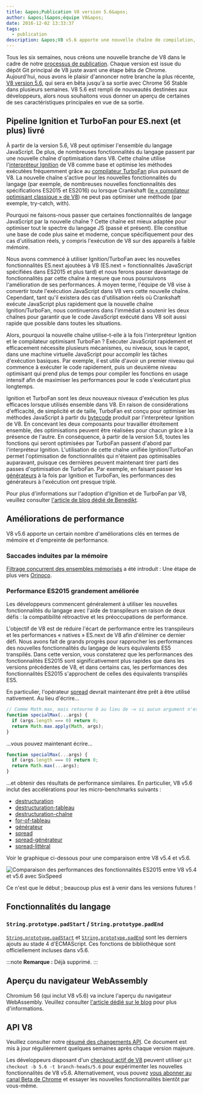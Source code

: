 ```yaml
---
title: &apos;Publication V8 version 5.6&apos;
author: &apos;l&apos;équipe V8&apos;
date: 2016-12-02 13:33:37
tags:
  - publication
description: &apos;V8 v5.6 apporte une nouvelle chaîne de compilation, des améliorations de performance, et un soutien accru pour les fonctionnalités du langage ECMAScript.&apos;
---
```

Tous les six semaines, nous créons une nouvelle branche de V8 dans le cadre de notre [processus de publication](/docs/release-process). Chaque version est issue du dépôt Git principal de V8 juste avant une étape bêta de Chrome. Aujourd&apos;hui, nous avons le plaisir d&apos;annoncer notre branche la plus récente, [V8 version 5.6](https://chromium.googlesource.com/v8/v8.git/+log/branch-heads/5.6), qui sera en bêta jusqu&apos;à sa sortie avec Chrome 56 Stable dans plusieurs semaines. V8 5.6 est rempli de nouveautés destinées aux développeurs, alors nous souhaitons vous donner un aperçu de certaines de ses caractéristiques principales en vue de sa sortie.

<!--truncate-->
## Pipeline Ignition et TurboFan pour ES.next (et plus) livré

À partir de la version 5.6, V8 peut optimiser l&apos;ensemble du langage JavaScript. De plus, de nombreuses fonctionnalités du langage passent par une nouvelle chaîne d&apos;optimisation dans V8. Cette chaîne utilise l&apos;[interpréteur Ignition](/blog/ignition-interpreter) de V8 comme base et optimise les méthodes exécutées fréquemment grâce au [compilateur TurboFan](/docs/turbofan) plus puissant de V8. La nouvelle chaîne s&apos;active pour les nouvelles fonctionnalités du langage (par exemple, de nombreuses nouvelles fonctionnalités des spécifications ES2015 et ES2016) ou lorsque Crankshaft ([le « compilateur optimisant classique » de V8](https://blog.chromium.org/2010/12/new-crankshaft-for-v8.html)) ne peut pas optimiser une méthode (par exemple, try-catch, with).

Pourquoi ne faisons-nous passer que certaines fonctionnalités de langage JavaScript par la nouvelle chaîne ? Cette chaîne est mieux adaptée pour optimiser tout le spectre du langage JS (passé et présent). Elle constitue une base de code plus saine et moderne, conçue spécifiquement pour des cas d&apos;utilisation réels, y compris l&apos;exécution de V8 sur des appareils à faible mémoire.

Nous avons commencé à utiliser Ignition/TurboFan avec les nouvelles fonctionnalités ES.next ajoutées à V8 (ES.next = fonctionnalités JavaScript spécifiées dans ES2015 et plus tard) et nous ferons passer davantage de fonctionnalités par cette chaîne à mesure que nous poursuivons l&apos;amélioration de ses performances. À moyen terme, l&apos;équipe de V8 vise à convertir toute l&apos;exécution JavaScript dans V8 vers cette nouvelle chaîne. Cependant, tant qu&apos;il existera des cas d&apos;utilisation réels où Crankshaft exécute JavaScript plus rapidement que la nouvelle chaîne Ignition/TurboFan, nous continuerons dans l&apos;immédiat à soutenir les deux chaînes pour garantir que le code JavaScript exécuté dans V8 soit aussi rapide que possible dans toutes les situations.

Alors, pourquoi la nouvelle chaîne utilise-t-elle à la fois l&apos;interpréteur Ignition et le compilateur optimisant TurboFan ? Exécuter JavaScript rapidement et efficacement nécessite plusieurs mécanismes, ou niveaux, sous le capot, dans une machine virtuelle JavaScript pour accomplir les tâches d&apos;exécution basiques. Par exemple, il est utile d&apos;avoir un premier niveau qui commence à exécuter le code rapidement, puis un deuxième niveau optimisant qui prend plus de temps pour compiler les fonctions en usage intensif afin de maximiser les performances pour le code s&apos;exécutant plus longtemps.

Ignition et TurboFan sont les deux nouveaux niveaux d&apos;exécution les plus efficaces lorsque utilisés ensemble dans V8. En raison de considérations d&apos;efficacité, de simplicité et de taille, TurboFan est conçu pour optimiser les méthodes JavaScript à partir du [bytecode](https://fr.wikipedia.org/wiki/Bytecode) produit par l&apos;interpréteur Ignition de V8. En concevant les deux composants pour travailler étroitement ensemble, des optimisations peuvent être réalisées pour chacun grâce à la présence de l&apos;autre. En conséquence, à partir de la version 5.6, toutes les fonctions qui seront optimisées par TurboFan passent d&apos;abord par l&apos;interpréteur Ignition. L&apos;utilisation de cette chaîne unifiée Ignition/TurboFan permet l&apos;optimisation de fonctionnalités qui n&apos;étaient pas optimisables auparavant, puisque ces dernières peuvent maintenant tirer parti des passes d&apos;optimisation de TurboFan. Par exemple, en faisant passer les [générateurs](https://developer.mozilla.org/fr/docs/Web/JavaScript/Reference/Statements/function*) à la fois par Ignition et TurboFan, les performances des générateurs à l&apos;exécution ont presque triplé.

Pour plus d&apos;informations sur l&apos;adoption d&apos;Ignition et de TurboFan par V8, veuillez consulter [l&apos;article de blog dédié de Benedikt](https://benediktmeurer.de/2016/11/25/v8-behind-the-scenes-november-edition/).

## Améliorations de performance

V8 v5.6 apporte un certain nombre d&apos;améliorations clés en termes de mémoire et d&apos;empreinte de performance.

### Saccades induites par la mémoire

[Filtrage concurrent des ensembles mémorisés](https://bugs.chromium.org/p/chromium/issues/detail?id=648568) a été introduit : Une étape de plus vers [Orinoco](/blog/orinoco).

### Performance ES2015 grandement améliorée

Les développeurs commencent généralement à utiliser les nouvelles fonctionnalités du langage avec l&apos;aide de transpileurs en raison de deux défis : la compatibilité rétroactive et les préoccupations de performance.

L'objectif de V8 est de réduire l'écart de performance entre les transpileurs et les performances « natives » ES.next de V8 afin d'éliminer ce dernier défi. Nous avons fait de grands progrès pour rapprocher les performances des nouvelles fonctionnalités du langage de leurs équivalents ES5 transpilés. Dans cette version, vous constaterez que les performances des fonctionnalités ES2015 sont significativement plus rapides que dans les versions précédentes de V8, et dans certains cas, les performances des fonctionnalités ES2015 s'approchent de celles des équivalents transpilés ES5.

En particulier, l'opérateur [spread](https://developer.mozilla.org/en/docs/Web/JavaScript/Reference/Operators/Spread_operator) devrait maintenant être prêt à être utilisé nativement. Au lieu d'écrire…

```js
// Comme Math.max, mais retourne 0 au lieu de -∞ si aucun argument n'est fourni.
function specialMax(...args) {
  if (args.length === 0) return 0;
  return Math.max.apply(Math, args);
}
```

…vous pouvez maintenant écrire…

```js
function specialMax(...args) {
  if (args.length === 0) return 0;
  return Math.max(...args);
}
```

…et obtenir des résultats de performance similaires. En particulier, V8 v5.6 inclut des accélérations pour les micro-benchmarks suivants :

- [destructuration](https://github.com/fhinkel/six-speed/tree/master/tests/destructuring)
- [destructuration-tableau](https://github.com/fhinkel/six-speed/tree/master/tests/destructuring-array)
- [destructuration-chaîne](https://github.com/fhinkel/six-speed/tree/master/tests/destructuring-string)
- [for-of-tableau](https://github.com/fhinkel/six-speed/tree/master/tests/for-of-array)
- [générateur](https://github.com/fhinkel/six-speed/tree/master/tests/generator)
- [spread](https://github.com/fhinkel/six-speed/tree/master/tests/spread)
- [spread-générateur](https://github.com/fhinkel/six-speed/tree/master/tests/spread-generator)
- [spread-littéral](https://github.com/fhinkel/six-speed/tree/master/tests/spread-literal)

Voir le graphique ci-dessous pour une comparaison entre V8 v5.4 et v5.6.

![Comparaison des performances des fonctionnalités ES2015 entre V8 v5.4 et v5.6 avec [SixSpeed](https://fhinkel.github.io/six-speed/)](/_img/v8-release-56/perf.png)

Ce n'est que le début ; beaucoup plus est à venir dans les versions futures !

## Fonctionnalités du langage

### `String.prototype.padStart` / `String.prototype.padEnd`

[`String.prototype.padStart`](https://developer.mozilla.org/en-US/docs/Web/JavaScript/Reference/Global_Objects/String/padStart) et [`String.prototype.padEnd`](https://developer.mozilla.org/en-US/docs/Web/JavaScript/Reference/Global_Objects/String/padEnd) sont les derniers ajouts au stade 4 d'ECMAScript. Ces fonctions de bibliothèque sont officiellement incluses dans v5.6.

:::note
**Remarque :** Déjà supprimé.
:::

## Aperçu du navigateur WebAssembly

Chromium 56 (qui inclut V8 v5.6) va inclure l'aperçu du navigateur WebAssembly. Veuillez consulter [l'article dédié sur le blog](/blog/webassembly-browser-preview) pour plus d'informations.

## API V8

Veuillez consulter notre [résumé des changements API](https://docs.google.com/document/d/1g8JFi8T_oAE_7uAri7Njtig7fKaPDfotU6huOa1alds/edit). Ce document est mis à jour régulièrement quelques semaines après chaque version majeure.

Les développeurs disposant d'un [checkout actif de V8](/docs/source-code#using-git) peuvent utiliser `git checkout -b 5.6 -t branch-heads/5.6` pour expérimenter les nouvelles fonctionnalités de V8 v5.6. Alternativement, vous pouvez [vous abonner au canal Beta de Chrome](https://www.google.com/chrome/browser/beta.html) et essayer les nouvelles fonctionnalités bientôt par vous-même.
